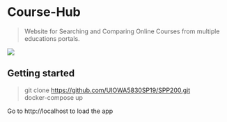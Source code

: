 # Course-Hub
> Website for Searching and Comparing Online Courses from multiple educations portals.
 <img src="https://api.codeclimate.com/v1/badges/f3dfcf450dd71138f102/test_coverage" />

## Getting started
> git clone https://github.com/UIOWA5830SP19/SPP200.git <br>
> docker-compose up

Go to http://localhost to load the app
